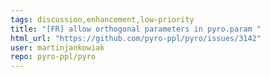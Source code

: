 ```yaml
---
tags: discussion,enhancement,low-priority
title: "[FR] allow orthogonal parameters in pyro.param "
html_url: "https://github.com/pyro-ppl/pyro/issues/3142"
user: martinjankowiak
repo: pyro-ppl/pyro
---
```


